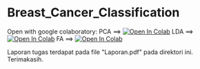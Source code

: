 # Breast_Cancer_Classification

Open with google colaboratory:
PCA ==> [![Open In Colab](https://colab.research.google.com/assets/colab-badge.svg)](https://colab.research.google.com/github/Oz-art/Breast_Cancer_Classification/blob/master/PCA_with_NN.ipynb)
LDA ==> [![Open In Colab](https://colab.research.google.com/assets/colab-badge.svg)](https://colab.research.google.com/github/Oz-art/Breast_Cancer_Classification/blob/master/LDA_with_NN.ipynb)
FA ==> [![Open In Colab](https://colab.research.google.com/assets/colab-badge.svg)](https://colab.research.google.com/github/Oz-art/Breast_Cancer_Classification/blob/master/FA_with_NN.ipynb)

Laporan tugas terdapat pada file "Laporan.pdf" pada direktori ini.
Terimakasih. 
